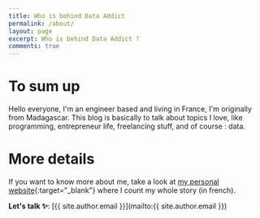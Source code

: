 ```yaml
---
title: Who is behind Data Addict
permalink: /about/
layout: page
excerpt: Who is behind Data Addict ?
comments: true
---
```


# To sum up
Hello everyone, I'm an engineer based and living in France, I'm originally from Madagascar. This blog is basically to talk about topics I love, like programming, entrepreneur life, freelancing stuff, and of course : data. 

# More details
If you want to know more about me, take a look at [my personal website](https://jadynekena.com/#mon-parcours){:target="_blank"} where I count my whole story (in french).

**Let's talk ✨**: [{{ site.author.email }}](mailto:{{ site.author.email }})

